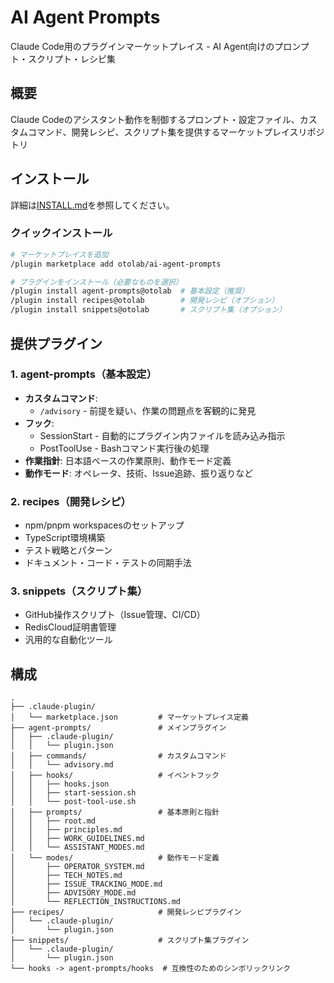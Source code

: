 # AI Agent Prompts

Claude Code用のプラグインマーケットプレイス - AI Agent向けのプロンプト・スクリプト・レシピ集

## 概要

Claude Codeのアシスタント動作を制御するプロンプト・設定ファイル、カスタムコマンド、開発レシピ、スクリプト集を提供するマーケットプレイスリポジトリ

## インストール

詳細は[INSTALL.md](INSTALL.md)を参照してください。

### クイックインストール

```bash
# マーケットプレイスを追加
/plugin marketplace add otolab/ai-agent-prompts

# プラグインをインストール（必要なものを選択）
/plugin install agent-prompts@otolab  # 基本設定（推奨）
/plugin install recipes@otolab        # 開発レシピ（オプション）
/plugin install snippets@otolab       # スクリプト集（オプション）
```

## 提供プラグイン

### 1. agent-prompts（基本設定）
- **カスタムコマンド**:
  - `/advisory` - 前提を疑い、作業の問題点を客観的に発見
- **フック**:
  - SessionStart - 自動的にプラグイン内ファイルを読み込み指示
  - PostToolUse - Bashコマンド実行後の処理
- **作業指針**: 日本語ベースの作業原則、動作モード定義
- **動作モード**: オペレータ、技術、Issue追跡、振り返りなど

### 2. recipes（開発レシピ）
- npm/pnpm workspacesのセットアップ
- TypeScript環境構築
- テスト戦略とパターン
- ドキュメント・コード・テストの同期手法

### 3. snippets（スクリプト集）
- GitHub操作スクリプト（Issue管理、CI/CD）
- RedisCloud証明書管理
- 汎用的な自動化ツール

## 構成

```
.
├── .claude-plugin/
│   └── marketplace.json         # マーケットプレイス定義
├── agent-prompts/               # メインプラグイン
│   ├── .claude-plugin/
│   │   └── plugin.json
│   ├── commands/                # カスタムコマンド
│   │   └── advisory.md
│   ├── hooks/                   # イベントフック
│   │   ├── hooks.json
│   │   ├── start-session.sh
│   │   └── post-tool-use.sh
│   ├── prompts/                 # 基本原則と指針
│   │   ├── root.md
│   │   ├── principles.md
│   │   ├── WORK_GUIDELINES.md
│   │   └── ASSISTANT_MODES.md
│   └── modes/                   # 動作モード定義
│       ├── OPERATOR_SYSTEM.md
│       ├── TECH_NOTES.md
│       ├── ISSUE_TRACKING_MODE.md
│       ├── ADVISORY_MODE.md
│       └── REFLECTION_INSTRUCTIONS.md
├── recipes/                     # 開発レシピプラグイン
│   └── .claude-plugin/
│       └── plugin.json
├── snippets/                    # スクリプト集プラグイン
│   └── .claude-plugin/
│       └── plugin.json
└── hooks -> agent-prompts/hooks  # 互換性のためのシンボリックリンク
```